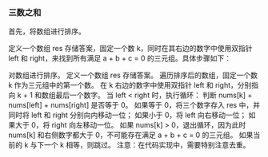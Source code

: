 ### 三数之和

首先，将数组进行排序。

定义一个数组 res 存储答案，固定一个数 k，同时在其右边的数字中使用双指针 left 和 right，来找到所有满足 a + b + c = 0 的三元组。具体步骤如下：

对数组进行排序。
定义一个数组 res 存储答案。
遍历排序后的数组，固定一个数 k 作为三元组中的第一个数。
在 k 右边的数字中使用双指针 left 和 right，分别指向 k + 1 和数组最后一个数字。
当 left < right 时，执行循环：
判断 nums[k] + nums[left] + nums[right] 是否等于 0。
如果等于 0，将三个数字存入 res 中，并同时将 left 和 right 分别向内移动一位；
如果小于 0，将 left 向右移动一位；
如果大于 0，将 right 向左移动一位。
如果 nums[k] > 0，退出循环，因为此时 nums[k] 和右侧数字都大于 0，不可能存在满足 a + b + c = 0 的三元组。
如果当前的 k 与下一个 k 相等，则跳过。
注意：在代码实现中，需要特别注意去重。